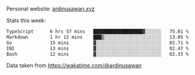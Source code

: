 Personal website: [ardinusawan.xyz](https://ardinusawan.xyz)

Stats this week:
<!--START_SECTION:waka-->

```txt
TypeScript      6 hrs 57 mins   ██████████████████▓░░░░░░   75.01 %
Markdown        1 hr 12 mins    ███▒░░░░░░░░░░░░░░░░░░░░░   13.05 %
Go              15 mins         ▓░░░░░░░░░░░░░░░░░░░░░░░░   02.71 %
INI             13 mins         ▓░░░░░░░░░░░░░░░░░░░░░░░░   02.47 %
Bash            12 mins         ▓░░░░░░░░░░░░░░░░░░░░░░░░   02.33 %
```

<!--END_SECTION:waka-->
Data taken from https://wakatime.com/@ardinusawan
